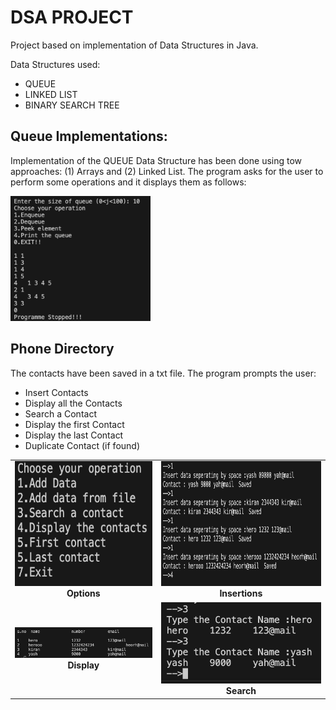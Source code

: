 # DSA PROJECT

Project based on implementation of Data Structures in Java.

Data Structures used:

- QUEUE
- LINKED LIST
- BINARY SEARCH TREE

## Queue Implementations:

Implementation of the QUEUE Data Structure has been done using tow approaches: (1) Arrays and (2) Linked List. The program asks for the user to perform some operations and it displays them as follows:

<p>
<img height = 200 width = auto src="https://github.com/iyashk/DSA-Project/blob/main/img/Queue.png?raw=true" />
</p>

## Phone Directory

The contacts have been saved in a txt file. The program prompts the user:

- Insert Contacts
- Display all the Contacts
- Search a Contact
- Display the first Contact
- Display the last Contact
- Duplicate Contact (if found)

<table>
     <tr>
          <td><img height = 200 width = auto src="https://github.com/iyashk/DSA-Project/blob/main/img/Options.png?raw=true" /><br /><center><b>Options</b></center></td>
          <td><img height = 200 width = auto src="https://github.com/iyashk/DSA-Project/blob/main/img/insert.png?raw=true" /><br /><center><b>Insertions</b></center></td>
     </tr>
     <tr>
          <td><img width = 400 height=auto src="https://github.com/iyashk/DSA-Project/blob/main/img/display.png?raw=true" /><br /><center><b>Display</b></center></td>
          <td><img width = 400 height=auto src="https://github.com/iyashk/DSA-Project/blob/main/img/search.png?raw=true" /><center><b>Search</b></center></td>
     </tr>
 </table>
